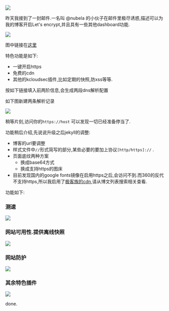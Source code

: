 ![](http://7xqjx7.com1.z0.glb.clouddn.com/image/Screen%20Shot%202016-03-19%20at%2018.16.27.png?imageView2/2/h/600)

昨天我接到了一封邮件.一名叫 @nubela 的小伙子在邮件里极尽诱惑,描述可以为我的博客开启Let's encrypt,并且具有一些其他dashboard功能. 

![](http://7xqjx7.com1.z0.glb.clouddn.com/image/Screen%20Shot%202016-03-19%20at%2018.14.58.png?imageView2/2/h/600)

图中链接在[这里](https://kloudsec.com/github-pages)

特色功能是如下: 

- 一键开启https
- 免费的cdn
- 其他的kcloudsec插件,比如定期的快照,防xss等等.

按如下链接填入前两阶信息,会生成两段dns解析配置 

如下图新建两条解析记录

![](http://7xqjx7.com1.z0.glb.clouddn.com/image/Screen%20Shot%202016-03-19%20at%2019.51.08.png?imageView2/2/h/600)

稍等片刻,访问你的`https://host` 可以发现一切已经准备停当了. 

功能稍后介绍,先说说升级之后jekyll的调整:

- 博客的url要调整
- 样式文件中`//`形式简写的部分,某些必要的要加上协议`[http/https]://` .
- 页面底纹两种方案 
    * 换成base64方式
    * 换成支持https的图床
- 目前发现国内的google fonts镜像在启用https之后,会访问不到.而360的反代不支持https,所以我启用了[极客族的cdn](https://cdn.geekzu.org),请从博文列表搜索相关查看.

功能如下: 

### 测速 

![](http://7xqjx7.com1.z0.glb.clouddn.com/image/Screen%20Shot%202016-03-19%20at%2019.48.20.png?imageView2/2/h/600)

### 网站可用性.提供离线快照

![](http://7xqjx7.com1.z0.glb.clouddn.com/image/Screen%20Shot%202016-03-19%20at%2019.48.35.png?imageView2/2/h/600)

### 网站防护

![](http://7xqjx7.com1.z0.glb.clouddn.com/image/Screen%20Shot%202016-03-19%20at%2019.48.53.png?imageView2/2/h/600)

### 其余特色插件

![](http://7xqjx7.com1.z0.glb.clouddn.com/image/Screen%20Shot%202016-03-19%20at%2019.49.29.png?imageView2/2/h/600)


done.
